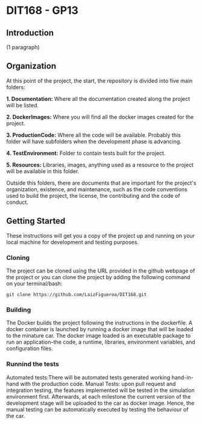 # DIT168 - GP13



## Introduction
(1 paragraph)


## Organization
At this point of the project, the start, the repository is divided into five main folders: 

**1. Documentation:** Where all the documentation created along the project will be listed. 

**2. DockerImages:** Where you will find all the docker images created for the project.

**3. ProductionCode:** Where all the code will be available. Probably this folder will have subfolders when the development phase is advancing.

**4. TestEnvironment:** Folder to contain tests built for the project.

**5. Resources:** Libraries, images, anything used as a resource to the project will be available in this folder.

Outside this folders, there are documents that are important for the project's organization, existence, and maintenance, such as the code conventions used to build the project, the license, the contributing and the code of conduct.

## Getting Started
These instructions will get you a copy of the project up and running on your local machine for development and testing purposes.

### Cloning
The project can be cloned using the URL provided in the github webpage of the project or you can clone the project by adding the following command on your terminal/bash:
```
git clone https://github.com/LaizFigueroa/DIT168.git
```
### Building
The Docker builds the project following the instructions in the dockerfile. A docker container is launched by running a docker image that will be loaded to the minature car. The docker image loaded is an executable package to run an application–the code, a runtime, libraries, environment variables, and configuration files.

### Runnind the tests
Automated tests:There will be automated tests generated working hand-in-hand with the production code.
Manual Tests:  upon pull request and integration testing, the features implemented will be tested in the simulation environment first. Afterwards, at each milestone  the current version of the development stage  will be uploaded to the car as docker image. Hence, the manual testing can be automatically executed by testing the behaviour of the car.

